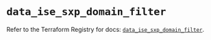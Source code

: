 # `data_ise_sxp_domain_filter`

Refer to the Terraform Registry for docs: [`data_ise_sxp_domain_filter`](https://registry.terraform.io/providers/ciscodevnet/ise/0.2.11/docs/data-sources/sxp_domain_filter).
